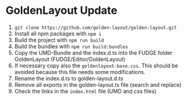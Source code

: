 # GoldenLayout Update
1. `git clone https://github.com/golden-layout/golden-layout.git`
2. Install all npm packages with `npm i`
3. Build the project with `npm run build`
4. Build the bundles with `npm run build:bundles`
5. Copy the UMD-Bundle and the index.d.ts into the FUDGE folder GoldenLayout (FUDGE/Editor/GoldenLayout)
6. If necessary copy also the `goldenlayout-base.css`. 
This should be avoided because this file needs some modifications. 
7. Rename the index.d.ts to golden-layout.d.ts
8. Remove all exports in the golden-layout.ts file (search and replace)
9. Check the links in the `index.html` file (UMD and css files)
